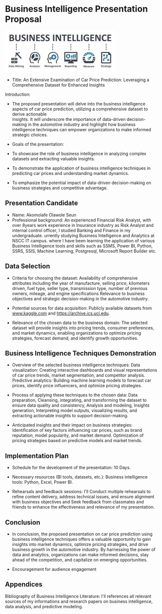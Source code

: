 # Business Intelligence Presentation Proposal
![my image](https://github.com/Benakone/Capstone_Class_2024/blob/main/Images/download.jpg?raw=true)

- Title: An Extensive Examination of Car Price Prediction: Leveraging a Comprehensive Dataset for Enhanced Insights
  
Introduction:
- The proposed presentation will delve into the business intelligence aspects of car price prediction, utilizing a comprehensive dataset to derive actionable   
  insights. It will underscore the importance of data-driven decision-making in the automotive industry and highlight how business intelligence techniques can 
  empower organizations to make informed strategic choices.
  
- Goals of the presentation:
- To showcase the role of business intelligence in analyzing complex datasets and extracting valuable insights.
- To demonstrate the application of business intelligence techniques in predicting car prices and understanding market dynamics.
- To emphasize the potential impact of data-driven decision-making on business strategies and competitive advantage.

## Presentation Candidate
- Name: Akomolafe Olawole Seun
- Professional background: An experienced Financial Risk Analyst, with over 8years work experience in Insurance industry as Risk Analyst  and internal control 
  officer, I studied Banking and Finance in my undergraduate.  urrently studying Business Intelligence and Analytics at NSCC IT campus. where I have been learning 
  the application of various Business Intelligence tools and skills such as SSMS, Power BI, Python, SSRS, SSIS, Machine Learning, Postgresql, Microsoft Report 
  Builder etc.

## Data Selection
- Criteria for choosing the dataset: Availability of comprehensive attributes including the year of manufacture, selling price, kilometers driven, fuel type, 
  seller type, transmission type, number of previous owners, mileage, and engine specifications Relevance to business objectives and strategic decision-making in 
  the automotive industry.
- Potential sources for data acquisition: Publicly available datasets from www.kaggle.com and https://archive.ics.uci.edu.
  
- Relevance of the chosen data to the business domain: The selected dataset will provide insights into pricing trends, consumer preferences, and market dynamics, 
  enabling organizations to optimize pricing strategies, forecast demand, and identify growth opportunities.

## Business Intelligence Techniques Demonstration
- Overview of the selected business intelligence techniques: 
  Data visualization: Creating interactive dashboards and visual representations of car price trends, market segmentation, and competitor analysis.
  Predictive analytics: Building machine learning models to forecast car prices, identify price influencers, and optimize pricing strategies.

- Process of applying these techniques to the chosen data: Data preparation, Cleansing, integrating, and transforming the dataset to ensure data quality and 
  consistency, Analysis and modeling, Insights generation, Interpreting model outputs, visualizing results, and extracting actionable insights to support
  decision-making.

- Anticipated insights and their impact on business strategies: Identification of key factors influencing car prices, such as brand reputation, model 
    popularity, and market demand. Optimization of pricing strategies based on predictive models and market trends.


## Implementation Plan
- Schedule for the development of the presentation: 10 Days.
  
- Necessary resources (BI tools, datasets, etc.): Business intelligence tools: Python, Excel, Power BI.
  
- Rehearsals and feedback sessions: I'll Conduct multiple rehearsals to refine content delivery, address technical issues, and ensure alignment with business 
  objectives and Seek feedback from classmates and friends to enhance the effectiveness and relevance of my presentation.


## Conclusion

- In conclusion, the proposed presentation on car price prediction using business intelligence techniques offers a valuable opportunity to gain insights into 
  market dynamics, optimize pricing strategies, and drive business growth in the automotive industry. By harnessing the power of data and analytics, organizations 
  can make informed decisions, stay ahead of the competition, and capitalize on emerging opportunities.
  
- Encouragement for audience engagement

## Appendices
Bibliography of Business Intelligence Literature:
I'll references all relevant sources of my informations and research papers on business intelligence, data analysis, and predictive modeling.
